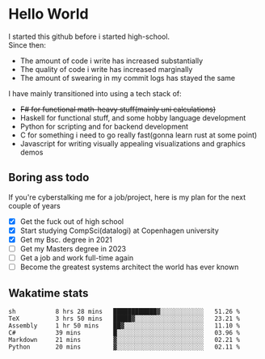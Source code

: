 # Hello World

I started this github before i started high-school.  
Since then:
- The amount of code i write has increased substantially
- The quality of code i write has increased marginally
- The amount of swearing in my commit logs has stayed the same

I have mainly transitioned into using a tech stack of:
- ~~F# for functional math-heavy stuff(mainly uni calculations)~~
- Haskell for functional stuff, and some hobby language development
- Python for scripting and for backend development
- C for something i need to go really fast(gonna learn rust at some point)
- Javascript for writing visually appealing visualizations and graphics demos

## Boring ass todo
If you're cyberstalking me for a job/project, here is my plan for the next couple of years
- [x] Get the fuck out of high school
- [x] Start studying CompSci(datalogi) at Copenhagen university
- [x] Get my Bsc. degree in 2021
- [ ] Get my Masters degree in 2023
- [ ] Get a job and work full-time again
- [ ] Become the greatest systems architect the world has ever known

## Wakatime stats
<!--START_SECTION:waka-->

```text
sh           8 hrs 28 mins   ████████████▓░░░░░░░░░░░░   51.26 %
TeX          3 hrs 50 mins   █████▓░░░░░░░░░░░░░░░░░░░   23.21 %
Assembly     1 hr 50 mins    ██▓░░░░░░░░░░░░░░░░░░░░░░   11.10 %
C#           39 mins         █░░░░░░░░░░░░░░░░░░░░░░░░   03.96 %
Markdown     21 mins         ▓░░░░░░░░░░░░░░░░░░░░░░░░   02.21 %
Python       20 mins         ▓░░░░░░░░░░░░░░░░░░░░░░░░   02.11 %
```

<!--END_SECTION:waka-->
